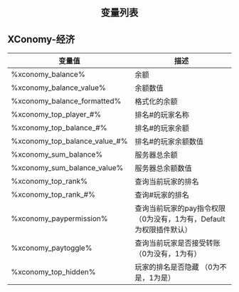 
## <center>**变量列表**</center>


## XConomy-经济

| 变量值                        | 描述                                                         |
| ----------------------------- | ------------------------------------------------------------ |
| %xconomy_balance%             | 余额                                                         |
| %xconomy_balance_value%       | 余额数值                                                     |
| %xconomy_balance_formatted%   | 格式化的余额                                                 |
| %xconomy_top_player_#%        | 排名#的玩家名称                                              |
| %xconomy_top_balance_#%       | 排名#的玩家余额                                              |
| %xconomy_top_balance_value_#% | 排名#的玩家余额数值                                          |
| %xconomy_sum_balance%         | 服务器总余额                                                 |
| %xconomy_sum_balance_value%   | 服务器总余额数值                                             |
| %xconomy_top_rank%            | 查询当前玩家的排名                                           |
| %xconomy_top_rank_#%          | 查询#玩家的排名                                              |
| %xconomy_paypermission%       | 查询当前玩家的pay指令权限 （0为没有，1为有，Default为权限插件默认） |
| %xconomy_paytoggle%           | 查询当前玩家是否接受转账 （0为没有，1为有）                  |
| %xconomy_top_hidden%          | 玩家的排名是否隐藏 （0为不是，1为是）                        |